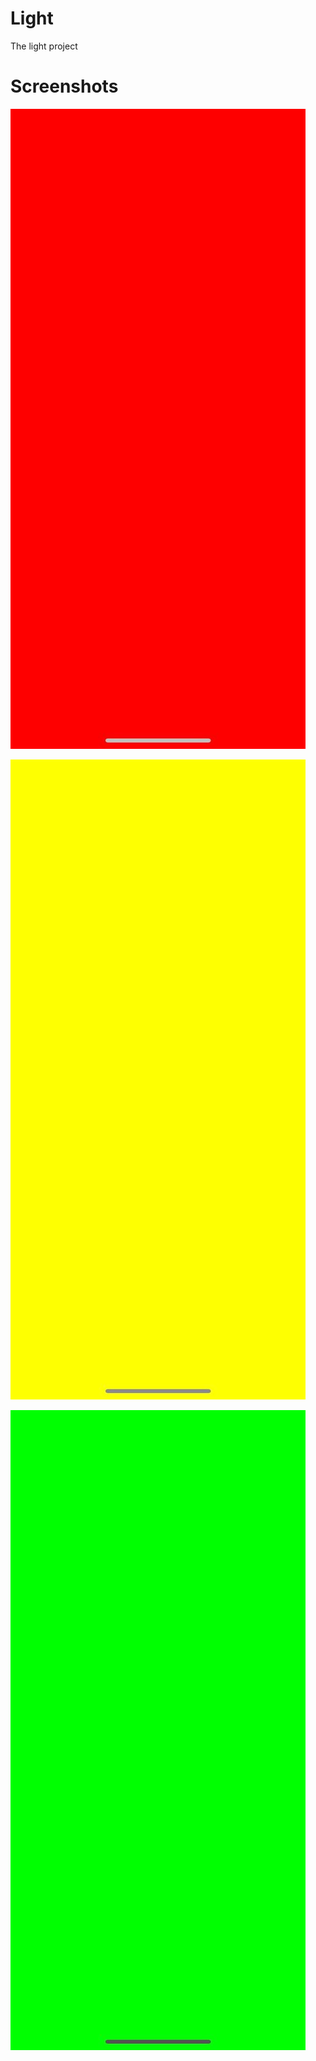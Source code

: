 # Light
The light project

# Screenshots

![alt text](screenshots/1.jpg "Screen1")

![alt text](screenshots/2.jpg "Screen2")

![alt text](screenshots/3.jpg "Screen3")

